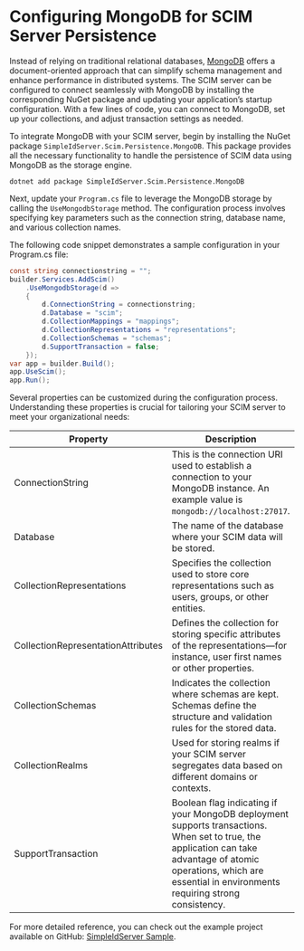 # Configuring MongoDB for SCIM Server Persistence

Instead of relying on traditional relational databases, [MongoDB](https://www.mongodb.com/) offers a document-oriented approach that can simplify schema management and enhance performance in distributed systems. 
The SCIM server can be configured to connect seamlessly with MongoDB by installing the corresponding NuGet package and updating your application’s startup configuration. With a few lines of code, you can connect to MongoDB, set up your collections, and adjust transaction settings as needed.

To integrate MongoDB with your SCIM server, begin by installing the NuGet package `SimpleIdServer.Scim.Persistence.MongoDB`. This package provides all the necessary functionality to handle the persistence of SCIM data using MongoDB as the storage engine.

```batch title="cmd.exe"
dotnet add package SimpleIdServer.Scim.Persistence.MongoDB
```

Next, update your `Program.cs` file to leverage the MongoDB storage by calling the `UseMongodbStorage` method. 
The configuration process involves specifying key parameters such as the connection string, database name, and various collection names.

The following code snippet demonstrates a sample configuration in your Program.cs file:

```csharp  title="Program.cs"
const string connectionstring = "";
builder.Services.AddScim()
    .UseMongodbStorage(d =>
    {
        d.ConnectionString = connectionstring;
        d.Database = "scim";
        d.CollectionMappings = "mappings";
        d.CollectionRepresentations = "representations";
        d.CollectionSchemas = "schemas";
        d.SupportTransaction = false;
    });
var app = builder.Build();
app.UseScim();
app.Run();
```

Several properties can be customized during the configuration process. Understanding these properties is crucial for tailoring your SCIM server to meet your organizational needs:

| Property | Description |
| -------- | ----------- |
| ConnectionString | This is the connection URI used to establish a connection to your MongoDB instance. An example value is `mongodb://localhost:27017`. |
| Database | The name of the database where your SCIM data will be stored. |
| CollectionRepresentations | Specifies the collection used to store core representations such as users, groups, or other entities. |
| CollectionRepresentationAttributes | Defines the collection for storing specific attributes of the representations—for instance, user first names or other properties. |
| CollectionSchemas | Indicates the collection where schemas are kept. Schemas define the structure and validation rules for the stored data. |
| CollectionRealms | Used for storing realms if your SCIM server segregates data based on different domains or contexts. |
| SupportTransaction | Boolean flag indicating if your MongoDB deployment supports transactions. When set to true, the application can take advantage of atomic operations, which are essential in environments requiring strong consistency. |

For more detailed reference, you can check out the example project available on GitHub: [SimpleIdServer Sample](https://github.com/simpleidserver/SimpleIdServer/tree/master/samples/ScimMongodb).